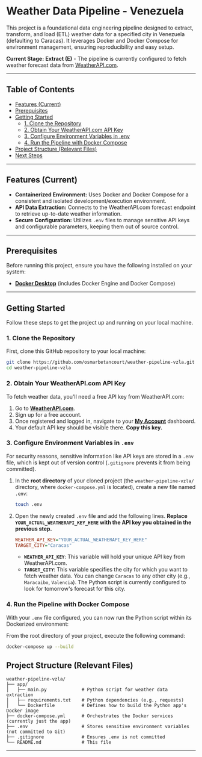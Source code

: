 # Weather Data Pipeline - Venezuela

This project is a foundational data engineering pipeline designed to extract, transform, and load (ETL) weather data for a specified city in Venezuela (defaulting to Caracas). It leverages Docker and Docker Compose for environment management, ensuring reproducibility and easy setup.

**Current Stage:** **Extract (E)** - The pipeline is currently configured to fetch weather forecast data from [WeatherAPI.com](https://www.weatherapi.com/).

---

## Table of Contents

* [Features (Current)](#features-current)
* [Prerequisites](#prerequisites)
* [Getting Started](#getting-started)
    * [1. Clone the Repository](#1-clone-the-repository)
    * [2. Obtain Your WeatherAPI.com API Key](#2-obtain-your-weatherapicom-api-key)
    * [3. Configure Environment Variables in .env](#3-configure-environment-variables-in-env)
    * [4. Run the Pipeline with Docker Compose](#4-run-the-pipeline-with-docker-compose)
* [Project Structure (Relevant Files)](#project-structure-relevant-files)
* [Next Steps](#next-steps)

---

## Features (Current)

* **Containerized Environment:** Uses Docker and Docker Compose for a consistent and isolated development/execution environment.
* **API Data Extraction:** Connects to the WeatherAPI.com forecast endpoint to retrieve up-to-date weather information.
* **Secure Configuration:** Utilizes `.env` files to manage sensitive API keys and configurable parameters, keeping them out of source control.

---

## Prerequisites

Before running this project, ensure you have the following installed on your system:

* **[Docker Desktop](https://www.docker.com/products/docker-desktop)** (includes Docker Engine and Docker Compose)

---

## Getting Started

Follow these steps to get the project up and running on your local machine.

### 1. Clone the Repository

First, clone this GitHub repository to your local machine:

```bash
git clone https://github.com/osmarbetancourt/weather-pipeline-vzla.git
cd weather-pipeline-vzla
```

### 2. Obtain Your WeatherAPI.com API Key

To fetch weather data, you'll need a free API key from WeatherAPI.com:

1.  Go to [**WeatherAPI.com**](https://www.weatherapi.com/).
2.  Sign up for a free account.
3.  Once registered and logged in, navigate to your **[My Account](https://www.weatherapi.com/my/)** dashboard.
4.  Your default API key should be visible there. **Copy this key.**

### 3. Configure Environment Variables in `.env`

For security reasons, sensitive information like API keys are stored in a `.env` file, which is kept out of version control (`.gitignore` prevents it from being committed).

1.  In the **root directory** of your cloned project (the `weather-pipeline-vzla/` directory, where `docker-compose.yml` is located), create a new file named `.env`:

    ```bash
    touch .env
    ```

2.  Open the newly created `.env` file and add the following lines. **Replace `YOUR_ACTUAL_WEATHERAPI_KEY_HERE` with the API key you obtained in the previous step.**

    ```ini
    WEATHER_API_KEY="YOUR_ACTUAL_WEATHERAPI_KEY_HERE"
    TARGET_CITY="Caracas"
    ```

    * **`WEATHER_API_KEY`**: This variable will hold your unique API key from WeatherAPI.com.
    * **`TARGET_CITY`**: This variable specifies the city for which you want to fetch weather data. You can change `Caracas` to any other city (e.g., `Maracaibo`, `Valencia`). The Python script is currently configured to look for tomorrow's forecast for this city.

### 4. Run the Pipeline with Docker Compose

With your `.env` file configured, you can now run the Python script within its Dockerized environment:

From the root directory of your project, execute the following command:

```bash
docker-compose up --build
```

## Project Structure (Relevant Files)

```
weather-pipeline-vzla/
├── app/
│   ├── main.py             # Python script for weather data extraction
│   ├── requirements.txt    # Python dependencies (e.g., requests)
│   └── Dockerfile          # Defines how to build the Python app's Docker image
├── docker-compose.yml      # Orchestrates the Docker services (currently just the app)
├── .env                    # Stores sensitive environment variables (not committed to Git)
├── .gitignore              # Ensures .env is not committed
└── README.md               # This file
```
---